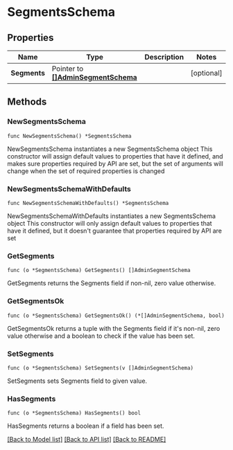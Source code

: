 # SegmentsSchema

## Properties

Name | Type | Description | Notes
------------ | ------------- | ------------- | -------------
**Segments** | Pointer to [**[]AdminSegmentSchema**](AdminSegmentSchema.md) |  | [optional] 

## Methods

### NewSegmentsSchema

`func NewSegmentsSchema() *SegmentsSchema`

NewSegmentsSchema instantiates a new SegmentsSchema object
This constructor will assign default values to properties that have it defined,
and makes sure properties required by API are set, but the set of arguments
will change when the set of required properties is changed

### NewSegmentsSchemaWithDefaults

`func NewSegmentsSchemaWithDefaults() *SegmentsSchema`

NewSegmentsSchemaWithDefaults instantiates a new SegmentsSchema object
This constructor will only assign default values to properties that have it defined,
but it doesn't guarantee that properties required by API are set

### GetSegments

`func (o *SegmentsSchema) GetSegments() []AdminSegmentSchema`

GetSegments returns the Segments field if non-nil, zero value otherwise.

### GetSegmentsOk

`func (o *SegmentsSchema) GetSegmentsOk() (*[]AdminSegmentSchema, bool)`

GetSegmentsOk returns a tuple with the Segments field if it's non-nil, zero value otherwise
and a boolean to check if the value has been set.

### SetSegments

`func (o *SegmentsSchema) SetSegments(v []AdminSegmentSchema)`

SetSegments sets Segments field to given value.

### HasSegments

`func (o *SegmentsSchema) HasSegments() bool`

HasSegments returns a boolean if a field has been set.


[[Back to Model list]](../README.md#documentation-for-models) [[Back to API list]](../README.md#documentation-for-api-endpoints) [[Back to README]](../README.md)


